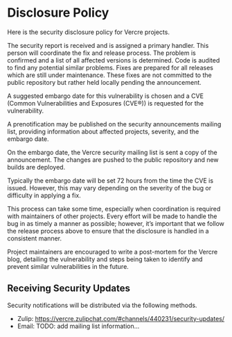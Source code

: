 # Disclosure Policy

Here is the security disclosure policy for Vercre projects.

The security report is received and is assigned a primary handler. This person will 
coordinate the fix and release process. The problem is confirmed and a list of all 
affected versions is determined. Code is audited to find any potential similar problems.
Fixes are prepared for all releases which are still under maintenance. These fixes are
not committed to the public repository but rather held locally pending the announcement.

A suggested embargo date for this vulnerability is chosen and a CVE (Common 
Vulnerabilities and Exposures (CVE®)) is requested for the vulnerability.

A prenotification may be published on the security announcements mailing list, providing
information about affected projects, severity, and the embargo date.

On the embargo date, the Vercre security mailing list is sent a copy of the
announcement. The changes are pushed to the public repository and new builds are
deployed.

Typically the embargo date will be set 72 hours from the time the CVE is issued. 
However, this may vary depending on the severity of the bug or difficulty in applying a
fix.

This process can take some time, especially when coordination is required with
maintainers of other projects. Every effort will be made to handle the bug in as timely
a manner as possible; however, it’s important that we follow the release process above
to ensure that the disclosure is handled in a consistent manner.

Project maintainers are encouraged to write a post-mortem for the Vercre blog, detailing
the vulnerability and steps being taken to identify and prevent similar vulnerabilities
in the future.

## Receiving Security Updates

Security notifications will be distributed via the following methods.

- Zulip: <https://vercre.zulipchat.com/#channels/440231/security-updates/>
- Email: TODO: add mailing list information...